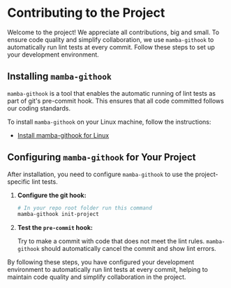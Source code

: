 # Contributing to the Project

Welcome to the project! We appreciate all contributions, big and small. To ensure code quality and simplify collaboration, we use `mamba-githook` to automatically run lint tests at every commit. Follow these steps to set up your development environment.

## Installing `mamba-githook`

`mamba-githook` is a tool that enables the automatic running of lint tests as part of git's pre-commit hook. This ensures that all code committed follows our coding standards.

To install `mamba-githook` on your Linux machine, follow the instructions:

- [Install mamba-githook for Linux](https://github.com/aydabd/mamba-githook)

## Configuring `mamba-githook` for Your Project

After installation, you need to configure `mamba-githook` to use the project-specific lint tests.

1. **Configure the git hook:**

    ```sh
    # In your repo root folder run this command
    mamba-githook init-project
    ```

2. **Test the `pre-commit` hook:**

   Try to make a commit with code that does not meet the lint rules. `mamba-githook` should automatically cancel the commit and show lint errors.

By following these steps, you have configured your development environment to automatically run lint tests at every commit, helping to maintain code quality and simplify collaboration in the project.
